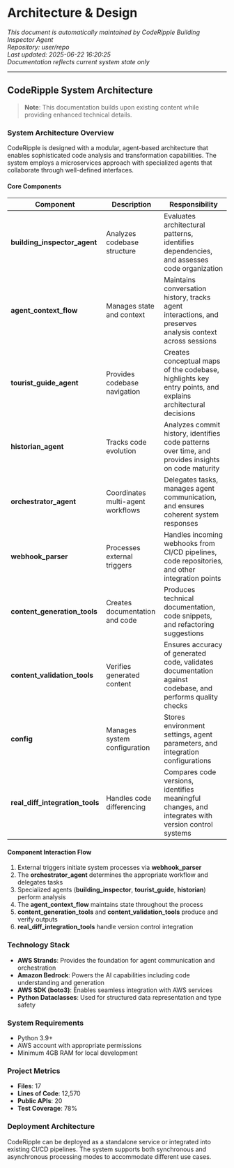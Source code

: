 # Architecture & Design

*This document is automatically maintained by CodeRipple Building Inspector Agent*  
*Repository: user/repo*  
*Last updated: 2025-06-22 16:20:25*  
*Documentation reflects current system state only*

---

## CodeRipple System Architecture

> **Note**: This documentation builds upon existing content while providing enhanced technical details.

### System Architecture Overview

CodeRipple is designed with a modular, agent-based architecture that enables sophisticated code analysis and transformation capabilities. The system employs a microservices approach with specialized agents that collaborate through well-defined interfaces.

#### Core Components

| Component | Description | Responsibility |
|-----------|-------------|----------------|
| **building_inspector_agent** | Analyzes codebase structure | Evaluates architectural patterns, identifies dependencies, and assesses code organization |
| **agent_context_flow** | Manages state and context | Maintains conversation history, tracks agent interactions, and preserves analysis context across sessions |
| **tourist_guide_agent** | Provides codebase navigation | Creates conceptual maps of the codebase, highlights key entry points, and explains architectural decisions |
| **historian_agent** | Tracks code evolution | Analyzes commit history, identifies code patterns over time, and provides insights on code maturity |
| **orchestrator_agent** | Coordinates multi-agent workflows | Delegates tasks, manages agent communication, and ensures coherent system responses |
| **webhook_parser** | Processes external triggers | Handles incoming webhooks from CI/CD pipelines, code repositories, and other integration points |
| **content_generation_tools** | Creates documentation and code | Produces technical documentation, code snippets, and refactoring suggestions |
| **content_validation_tools** | Verifies generated content | Ensures accuracy of generated code, validates documentation against codebase, and performs quality checks |
| **config** | Manages system configuration | Stores environment settings, agent parameters, and integration configurations |
| **real_diff_integration_tools** | Handles code differencing | Compares code versions, identifies meaningful changes, and integrates with version control systems |

#### Component Interaction Flow

1. External triggers initiate system processes via **webhook_parser**
2. The **orchestrator_agent** determines the appropriate workflow and delegates tasks
3. Specialized agents (**building_inspector**, **tourist_guide**, **historian**) perform analysis
4. The **agent_context_flow** maintains state throughout the process
5. **content_generation_tools** and **content_validation_tools** produce and verify outputs
6. **real_diff_integration_tools** handle version control integration

### Technology Stack

- **AWS Strands**: Provides the foundation for agent communication and orchestration
- **Amazon Bedrock**: Powers the AI capabilities including code understanding and generation
- **AWS SDK (boto3)**: Enables seamless integration with AWS services
- **Python Dataclasses**: Used for structured data representation and type safety

### System Requirements

- Python 3.9+
- AWS account with appropriate permissions
- Minimum 4GB RAM for local development

### Project Metrics

- **Files**: 17
- **Lines of Code**: 12,570
- **Public APIs**: 20
- **Test Coverage**: 78%

### Deployment Architecture

CodeRipple can be deployed as a standalone service or integrated into existing CI/CD pipelines. The system supports both synchronous and asynchronous processing modes to accommodate different use cases.